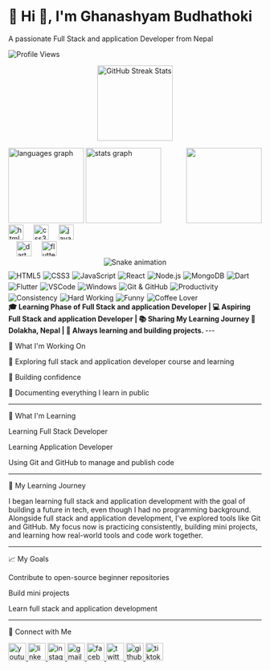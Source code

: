  # 💫 Hi 👋, I'm Ghanashyam Budhathoki
A passionate Full Stack and application Developer from Nepal





<img src="https://komarev.com/ghpvc/?username=ghanashyambudhathoki01&style=plastic&color=blueviolet" alt="Profile Views"/>  
<p align="center">  

  <img src="https://github-readme-streak-stats.herokuapp.com/?user=ghanashyambudhathoki01&theme=dracula&hide_border=false&hide_total=true" height="150" alt="GitHub Streak Stats" />  

</p>    <!-- Top Languages -->    <img src="https://github-readme-stats.vercel.app/api/top-langs?username=ghanashyambudhathoki01&locale=en&hide_title=false&layout=compact&card_width=320&langs_count=5&theme=dracula&hide_border=false" height="150" alt="languages graph" />  </div> 

  <img src="https://github-readme-stats.vercel.app/api?username=ghanashyambudhathoki01&show_icons=true&count_private=true&include_all_commits=true&theme=dracula&hide_border=false" height="150" alt="stats graph" /> 

<img align="right" height="150" src="https://camo.githubusercontent.com/2366b34bb903c09617990fb5fff4622f3e941349e846ddb7e73df872a9d21233/68747470733a2f2f63646e2e6472696262626c652e636f6d2f75736572732f3733303730332f73637265656e73686f74732f363538313234332f6176656e746f2e676966" />  

<div align="left">  
  <img src="https://cdn.jsdelivr.net/gh/devicons/devicon/icons/html5/html5-original.svg" height="30" alt="html5 logo" />  
  <img width="12" />  
  <img src="https://cdn.jsdelivr.net/gh/devicons/devicon/icons/css3/css3-original.svg" height="30" alt="css3 logo" />  
  <img width="12" />  
  <img src="https://cdn.jsdelivr.net/gh/devicons/devicon/icons/javascript/javascript-original.svg" height="30" alt="javascript logo" />  
  <div align="left">  
<img width="12" />  
  <img src="https://cdn.jsdelivr.net/gh/devicons/devicon/icons/dart/dart-original.svg" height="30" alt="dart logo" />  
  <img width="12" />  
  <img src="https://cdn.jsdelivr.net/gh/devicons/devicon/icons/flutter/flutter-original.svg" height="30" alt="flutter logo" />  </div>  </div>  

<!-- Snake Game Repo View -->  <div align="center">  
  <img src="https://profile-readme-generator.com/assets/snake.svg" alt="Snake animation" />  
</div>  <div style="display: flex; flex-wrap: wrap; gap: 5px; align-items: center; margin-top: 10px;">    <!-- Tech Stack -->    <img src="https://img.shields.io/badge/HTML5-E34F26?style=for-the-badge&logo=html5&logoColor=white" alt="HTML5">  
  <img src="https://img.shields.io/badge/CSS3-1572B6?style=for-the-badge&logo=css3&logoColor=white" alt="CSS3">  
  <img src="https://img.shields.io/badge/JavaScript-F7DF1E?style=for-the-badge&logo=javascript&logoColor=black" alt="JavaScript">  
  <img src="https://img.shields.io/badge/React-61DAFB?style=for-the-badge&logo=react&logoColor=black" alt="React">  
  <img src="https://img.shields.io/badge/Node.js-339933?style=for-the-badge&logo=node.js&logoColor=white" alt="Node.js">  
  <img src="https://img.shields.io/badge/MongoDB-47A248?style=for-the-badge&logo=mongodb&logoColor=white" alt="MongoDB">  
<img src="https://img.shields.io/badge/Dart-0175C2?style=for-the-badge&logo=dart&logoColor=white" alt="Dart">  
<img src="https://img.shields.io/badge/Flutter-02569B?style=for-the-badge&logo=flutter&logoColor=white" alt="Flutter">    <!-- Tools & Work -->    <img src="https://img.shields.io/badge/VSCode-007ACC?style=for-the-badge&logo=visual-studio-code&logoColor=white" alt="VSCode">  
  <img src="https://img.shields.io/badge/Windows-0078D6?style=for-the-badge&logo=windows&logoColor=white" alt="Windows">  
  <img src="https://img.shields.io/badge/Git-GitHub-181717?style=for-the-badge&logo=github&logoColor=white" alt="Git & GitHub">    <!-- Productivity & Personality -->    <img src="https://img.shields.io/badge/Productivity-20b2aa?style=for-the-badge&logo=notion&logoColor=white" alt="Productivity">  
  <img src="https://img.shields.io/badge/Consistency-ff6347?style=for-the-badge&logo=clockify&logoColor=white" alt="Consistency">  
  <img src="https://img.shields.io/badge/Hard_Working-ff8c00?style=for-the-badge&logo=zapier&logoColor=white" alt="Hard Working">  
  <img src="https://img.shields.io/badge/Funny-ff69b4?style=for-the-badge&logo=messenger&logoColor=white" alt="Funny">  
  <img src="https://img.shields.io/badge/Coffee-Love-6f4e37?style=for-the-badge&logo=coffeescript&logoColor=white" alt="Coffee Lover">  </div>  
<strong>  
🎓 Learning Phase of Full Stack and application Developer | 💻 Aspiring Full Stack and application Developer | 📚 Sharing My Learning Journey    
📍 Dolakha, Nepal | 🧠 Always learning and building projects.  
</strong>  
---

🚧 What I'm Working On

📘 Exploring full stack and application developer course and learning

🎯 Building confidence

🧰 Documenting everything I learn in public



---

🧠 What I'm Learning

Learning Full Stack Developer

Learning Application Developer

Using Git and GitHub to manage and publish code



---

📘 My Learning Journey

I began learning full stack and application  development with the goal of building a future in tech, even though I had no programming background.
Alongside full stack and application development, I’ve explored tools like Git and GitHub. My focus now is practicing consistently, building mini projects, and learning how real-world tools and code work together.


---

📈 My Goals

Contribute to open-source beginner repositories

Build mini projects

Learn full stack and application development



---

🔗 Connect with Me

<div align="left">  
  <!-- YouTube -->  
  <a href="https://www.youtube.com/@Decoded_By_Ghanashyam012" target="_blank">  
    <img src="https://img.shields.io/static/v1?message=YouTube&logo=youtube&color=FF0000&logoColor=white&style=for-the-badge" height="35" alt="youtube logo" />  
  </a>  
<a href="https://www.linkedin.com/in/ghanashyam-budhathoki-3a7014381?utm_source=share&utm_campaign=share_via&utm_content=profile&utm_medium=android_app" target="_blank">  
  <img src="https://img.shields.io/static/v1?message=LinkedIn&logo=linkedin&color=0A66C2&logoColor=white&style=for-the-badge" height="35" alt="linkedin logo" />  
</a>    <!-- Instagram -->    <a href="https://www.instagram.com/ghanashyam_072/" target="_blank">  
    <img src="https://img.shields.io/static/v1?message=Instagram&logo=instagram&color=E4405F&logoColor=white&style=for-the-badge" height="35" alt="instagram logo" />  
  </a>    <!-- Gmail -->    <a href="mailto:ghanashyambudhathoki03@gmail.com" target="_blank">  
    <img src="https://img.shields.io/static/v1?message=Gmail&logo=gmail&color=D14836&logoColor=white&style=for-the-badge" height="35" alt="gmail logo" />  
  </a>    <!-- Facebook -->    <a href="https://www.facebook.com/deepcore.codes" target="_blank">  
    <img src="https://img.shields.io/static/v1?message=Facebook&logo=facebook&color=1877F2&logoColor=white&style=for-the-badge" height="35" alt="facebook logo" />  
  </a>    <!-- Twitter / X -->    <a href="https://x.com/ghanashyam_072?t=66He60KVEe0fv27jO93r2Q&s=09" target="_blank">  
    <img src="https://img.shields.io/static/v1?message=Twitter&logo=twitter&color=1DA1F2&logoColor=white&style=for-the-badge" height="35" alt="twitter logo" />  
  </a>    <!-- GitHub -->    <a href="https://github.com/ghanashyambudhathoki01" target="_blank">  
    <img src="https://img.shields.io/static/v1?message=GitHub&logo=github&color=181717&logoColor=white&style=for-the-badge" height="35" alt="github logo" />  
  </a>    <!-- TikTok -->    <a href="https://tiktok.com/@samrajbudhathoki012" target="_blank">  
    <img src="https://img.shields.io/static/v1?message=TikTok&logo=tiktok&color=000000&logoColor=white&style=for-the-badge" height="35" alt="tiktok logo" />  
  </a>  
</div>  